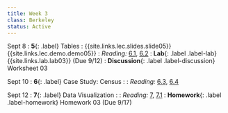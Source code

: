 ```yaml
---
title: Week 3
class: Berkeley
status: Active
---
```


Sept 8
: **5**{: .label} Tables
    : {{site.links.lec.slides.slide05}} {{site.links.lec.demo.demo05}}
: _Reading:_ [6.1](https://inferentialthinking.com/chapters/06/1/Sorting_Rows.html), [6.2](https://inferentialthinking.com/chapters/06/2/Selecting_Rows.html)
: **Lab**{: .label .label-lab} {{site.links.lab.lab03}} (Due 9/12)
: **Discussion**{: .label .label-discussion} Worksheet 03<!--{{site.links.wksht.wksht03}}-->

Sept 10
: **6**{: .label} Case Study: Census
    : <!--{{site.links.lec.slides.slide06}} {{site.links.lec.demo.demo06}}-->
: _Reading:_ [6.3](https://inferentialthinking.com/chapters/06/3/Example_Population_Trends.html), [6.4](https://inferentialthinking.com/chapters/06/4/Example_Sex_Ratios.html)

Sept 12
: **7**{: .label} Data Visualization
    : <!--{{site.links.lec.slides.slide07}} {{site.links.lec.demo.demo07}}-->
: _Reading:_ [7](https://inferentialthinking.com/chapters/07/Visualization.html), [7.1](https://inferentialthinking.com/chapters/07/1/Visualizing_Categorical_Distributions.html)
: **Homework**{: .label .label-homework} Homework 03
    <!--{{site.links.hw.hw03}}--> (Due 9/17)